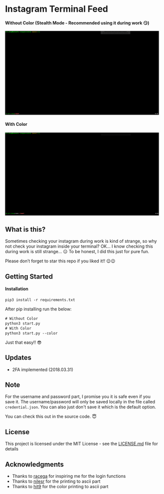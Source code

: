 # Instagram Terminal Feed
#### Without Color (Stealth Mode - Recommended using it during work :smirk:)
<p align="center">
<img src="gifs/demo.gif">
</p>

#### With Color
<p align="center">
<img src="gifs/demo-color.gif">
</p>

## What is this?
Sometimes checking your instagram during work is kind of strange, so why not check your instagram inside your terminal?
OK... I know checking this during work is still strange... :expressionless:
To be honest, I did this just for pure fun.

Please don’t forget to star this repo if you liked it!! :wink::wink:

## Getting Started
#### Installation
```
pip3 install -r requirements.txt
```

After pip installing run the below:
```
# Without Color
python3 start.py
# With Color
python3 start.py --color
```

Just that easy!! :sunglasses:

## Updates
* 2FA implemented (2018.03.31)

## Note
For the username and password part, I promise you it is safe even if you save it. The username/password will only be saved locally in the file called `credential.json`. You can also just don't save it which is the default option. 

You can check this out in the source code. :innocent:

## License

This project is licensed under the MIT License - see the [LICENSE.md](LICENSE) file for details

## Acknowledgments
* Thanks to [racega](https://github.com/rarcega/instagram-scraper) for inspiring me for the login functions
* Thanks to [nilesr](https://github.com/nilesr/braille-art) for the printing to ascii part
* Thanks to [hit9](https://github.com/hit9/img2txt) for the color printing to ascii part
